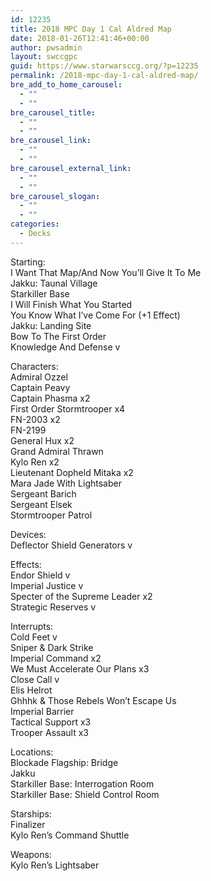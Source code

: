 ```yaml
---
id: 12235
title: 2018 MPC Day 1 Cal Aldred Map
date: 2018-01-26T12:41:46+00:00
author: pwsadmin
layout: swccgpc
guid: https://www.starwarsccg.org/?p=12235
permalink: /2018-mpc-day-1-cal-aldred-map/
bre_add_to_home_carousel:
  - ""
  - ""
bre_carousel_title:
  - ""
  - ""
bre_carousel_link:
  - ""
  - ""
bre_carousel_external_link:
  - ""
  - ""
bre_carousel_slogan:
  - ""
  - ""
categories:
  - Decks
---
```

Starting:  
I Want That Map/And Now You’ll Give It To Me  
Jakku: Taunal Village  
Starkiller Base  
I Will Finish What You Started  
You Know What I’ve Come For (+1 Effect)  
Jakku: Landing Site  
Bow To The First Order  
Knowledge And Defense v

Characters:  
Admiral Ozzel  
Captain Peavy  
Captain Phasma x2  
First Order Stormtrooper x4  
FN-2003 x2  
FN-2199  
General Hux x2  
Grand Admiral Thrawn  
Kylo Ren x2  
Lieutenant Dopheld Mitaka x2  
Mara Jade With Lightsaber  
Sergeant Barich  
Sergeant Elsek  
Stormtrooper Patrol

Devices:  
Deflector Shield Generators v

Effects:  
Endor Shield v  
Imperial Justice v  
Specter of the Supreme Leader x2  
Strategic Reserves v

Interrupts:  
Cold Feet v  
Sniper & Dark Strike  
Imperial Command x2  
We Must Accelerate Our Plans x3  
Close Call v  
Elis Helrot  
Ghhhk & Those Rebels Won’t Escape Us  
Imperial Barrier  
Tactical Support x3  
Trooper Assault x3

Locations:  
Blockade Flagship: Bridge  
Jakku  
Starkiller Base: Interrogation Room  
Starkiller Base: Shield Control Room

Starships:  
Finalizer  
Kylo Ren’s Command Shuttle 

Weapons:  
Kylo Ren’s Lightsaber